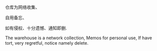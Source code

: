 仓库为网络收集、

自用备忘、

如有侵权、十分遗憾、通知即删.

The warehouse is a network collection,
 Memos for personal use, 
If have tort, very regretful, notice namely delete.

